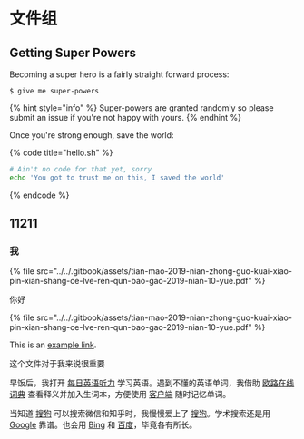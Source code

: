 # 文件组

## Getting Super Powers

Becoming a super hero is a fairly straight forward process:

```text
$ give me super-powers
```

{% hint style="info" %}
Super-powers are granted randomly so please submit an issue if you're not happy with yours.
{% endhint %}

Once you're strong enough, save the world:

{% code title="hello.sh" %}
```bash
# Ain't no code for that yet, sorry
echo 'You got to trust me on this, I saved the world'
```
{% endcode %}

## 11211

### 我

{% file src="../../.gitbook/assets/tian-mao-2019-nian-zhong-guo-kuai-xiao-pin-xian-shang-ce-lve-ren-qun-bao-gao-2019-nian-10-yue.pdf" %}

你好

{% file src="../../.gitbook/assets/tian-mao-2019-nian-zhong-guo-kuai-xiao-pin-xian-shang-ce-lve-ren-qun-bao-gao-2019-nian-10-yue.pdf" %}

This is an [example link](https://www.yuque.com/preview/yuque/0/2020/pdf/661326/1578195940673-51e0ee35-3e4d-4e53-b01b-9be48d9a16e3.pdf "With a Title"). 


这个文件对于我来说很重要

早饭后，我打开 [每日英语听力][listen] 学习英语。遇到不懂的英语单词，我借助 [欧路在线词典][ONLINE] 
查看释义并加入生词本，方便使用 [客户端][khd] 随时记忆单词。

[Listen]: https://dict.eudic.net/ting "每日英语听力"
[Online]: https://dict.eudic.net/ "《欧路词典》在线版"
[Khd]: https://www.eudic.net/v4/en/app/eudic "《欧路词典》英语翻译软件"

当知道 [搜狗][2] 可以搜索微信和知乎时，我慢慢爱上了 [搜狗][2]。学术搜索还是用 [Google][1] 靠谱。也会用 [Bing][4] 和 [百度][3]，毕竟各有所长。

[1]: https://www.google.com/ "Google"
[2]: https://www.sogou.com/ "Sogou"
[3]: https://www.baidu.com/ "Baidu Search"
[4]: https://cn.bing.com/ "Bing Search"






